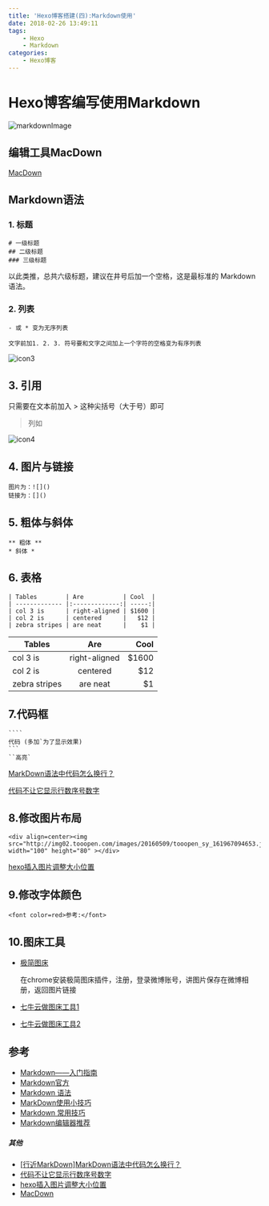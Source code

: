 ```yaml
---
title: 'Hexo博客搭建(四):Markdown使用'
date: 2018-02-26 13:49:11
tags:
	- Hexo
	- Markdown
categories:
	- Hexo博客
---
```


# Hexo博客编写使用Markdown

![markdownImage](http://ww1.sinaimg.cn/large/6aee7dbbgw1effcq2gx92j210j0ustj7.jpg)

## 编辑工具MacDown

[MacDown](https://macdown.uranusjr.com/)

## Markdown语法

### 1. 标题

	# 一级标题
	## 二级标题
	### 三级标题
	
以此类推，总共六级标题，建议在井号后加一个空格，这是最标准的 Markdown 语法。

### 2. 列表

	- 或 * 变为无序列表 
	
	文字前加1. 2. 3. 符号要和文字之间加上一个字符的空格变为有序列表
	
![icon3](http://ww4.sinaimg.cn/large/6aee7dbbgw1effew5aftij20d80bz3yw.jpg)

## 3. 引用

只需要在文本前加入 > 这种尖括号（大于号）即可

> 列如

![icon4](http://ww3.sinaimg.cn/large/6aee7dbbgw1effezhonxlj20e009c3yu.jpg)

## 4. 图片与链接

	图片为：![]()
	链接为：[]()
	
## 5. 粗体与斜体

	** 粗体 **
	* 斜体 *

## 6. 表格

	| Tables        | Are           | Cool  |
	| ------------- |:-------------:| -----:|
	| col 3 is      | right-aligned | $1600 |
	| col 2 is      | centered      |   $12 |
	| zebra stripes | are neat      |    $1 |
	
	

| Tables        | Are           | Cool  |
| ------------- |:-------------:| -----:|
| col 3 is      | right-aligned | $1600 |
| col 2 is      | centered      |   $12 |
| zebra stripes | are neat      |    $1 |

## 7.代码框

	````
	代码 (多加`为了显示效果)  
	```
	``高亮`
	
[MarkDown语法中代码怎么换行？](http://www.meeko.tech/article/10)

[代码不让它显示行数序号数字](https://github.com/iissnan/hexo-theme-next/issues/211)
## 8.修改图片布局

	<div align=center><img src="http://img02.tooopen.com/images/20160509/tooopen_sy_161967094653.jpg" width="100" height="80" ></div>
	
[hexo插入图片调整大小位置](https://www.jianshu.com/p/9d94660a96f1)

## 9.修改字体颜色

	<font color=red>参考:</font>		

## 10.图床工具

* [极简图床](https://jiantuku.com/#/)

	在chrome安装极简图床插件，注册，登录微博账号，讲图片保存在微博相册，返回图片链接

* [七牛云做图床工具1](https://www.jianshu.com/p/6dce6094bf61)
* [七牛云做图床工具2](https://www.jianshu.com/p/44d818f781a7)

## 参考

* [Markdown——入门指南](https://www.jianshu.com/p/1e402922ee32)
* [Markdown官方](http://www.markdown.cn/#overview)
* [Markdown 语法](https://www.gitbook.com/book/vincent4j/markdowncn/details)
* [MarkDown使用小技巧](https://www.jianshu.com/p/9d94660a96f1)
* [Markdown 常用技巧](http://blog.csdn.net/u010177286/article/details/50358720)
* [Markdown编辑器推荐](https://wizardforcel.gitbooks.io/markdown-simple-world/1.html)


##### 其他

* [[行近MarkDown]MarkDown语法中代码怎么换行？](http://www.meeko.tech/article/10)
* [代码不让它显示行数序号数字](https://github.com/iissnan/hexo-theme-next/issues/211)
* [hexo插入图片调整大小位置](https://www.jianshu.com/p/9d94660a96f1)
* [MacDown](https://macdown.uranusjr.com/)

